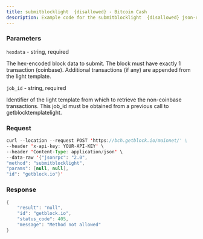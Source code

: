 ```yaml
---
title: submitblocklight  {disallowed} - Bitcoin Cash
description: Example code for the submitblocklight  {disallowed} json-rpc method. Сomplete guide on how to use submitblocklight  {disallowed} json-rpc in GetBlock.io Web3 documentation.
---
```


### Parameters


`hexdata` - string, required

The hex-encoded block data to submit. The block must have exactly 1
transaction (coinbase). Additional transactions (if any) are appended
from the light template.

`job_id` - string, required

Identifier of the light template from which to retrieve the non-coinbase
transactions. This job_id must be obtained from a previous call to
getblocktemplatelight.

### Request

``` java
curl --location --request POST 'https://bch.getblock.io/mainnet/' \
--header 'x-api-key: YOUR-API-KEY' \
--header 'Content-Type: application/json' \
--data-raw '{"jsonrpc": "2.0",
"method": "submitblocklight",
"params": [null, null],
"id": "getblock.io"}'
```

###  Response

``` java
{
    "result": "null",
    "id": "getblock.io",
    "status_code": 405,
    "message": "Method not allowed"
}
```

